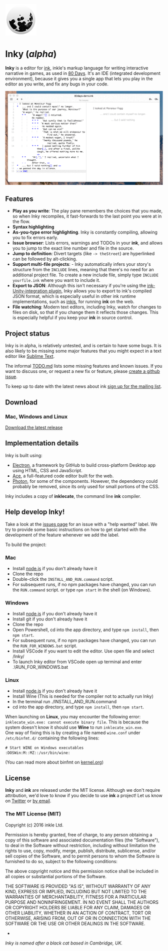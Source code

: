 ![](resources/icon-small.jpg)

# Inky (*alpha*)

**Inky** is a editor for [ink](http://www.inklestudios.com/ink), inkle's markup language for writing interactive narrative in games, as used in [80 Days](http://www.inklestudios.com/80days). It's an IDE (integrated development environment), because it gives you a single app that lets you play in the editor as you write, and fix any bugs in your code.

![](resources/screenshot.gif)

## Features

- **Play as you write**: The play pane remembers the choices that you made, so when Inky recompiles, it fast-forwards to the last point you were at in the flow.
- **Syntax highlighting**
- **As-you-type error highlighting**. Inky is constantly compiling, allowing you to fix errors early.
- **Issue browser**: Lists errors, warnings and TODOs in your **ink**,  and allows you to jump to the exact line number and file in the source.
- **Jump to definition**: Divert targets (like `-> theStreet`) are hyperlinked can be followed by alt-clicking.
- **Support multi-file projects**: - Inky automatically infers your story's structure from the `INCLUDE` lines, meaning that there's no need for an additional project file. To create a new include file, simply type `INCLUDE yourfile.ink` where you want to include it.
- **Export to JSON**: Although this isn't necessary if you're using the [ink-Unity-integration plugin](https://www.assetstore.unity3d.com/en/#!/content/60055), Inky allows you to export to ink's compiled JSON format, which is especially useful in other ink runtime implementations, such as [inkjs](https://github.com/y-lohse/inkjs), for running **ink** on the web.
- **File watching**: Modern text editors, including Inky, watch for changes to files on disk, so that if you change them it reflects those changes. This is especially helpful if you keep your **ink** in source control.

## Project status

Inky is in alpha, is relatively untested, and is certain to have some bugs. It is also likely to be missing some major features that you might expect in a text editor like [Sublime Text](https://www.sublimetext.com/).

The informal [TODO.md](TODO.md) lists some missing features and known issues. If you want to discuss one, or request a new fix or feature, please [create a github issue](http://www.github.com/inkle/inky/issues).

To keep up to date with the latest news about ink [sign up for the mailing list](http://www.inklestudios.com/ink#signup).

## Download

### Mac, Windows and Linux

[Download the latest release](http://www.github.com/inkle/inky/releases/latest)

## Implementation details

Inky is built using:

* [Electron](http://electron.atom.io/), a framework by GitHub to build cross-platform Desktop app using HTML, CSS and JavaScript.
* [Ace](https://ace.c9.io/#nav=about), a full-featured code editor built for the web.
* [Photon](http://photonkit.com/), for some of the components. However, the dependency could probably be removed, since its only used for small portions of the CSS.

Inky includes a copy of **inklecate**, the command line **ink** compiler.

## Help develop Inky!

Take a look at the [issues page](https://github.com/inkle/inky/issues) for an issue with a "help wanted" label. We try to provide some basic instructions on how to get started with the development of the feature whenever we add the label.

To build the project:

### Mac

* Install [node.js](https://nodejs.org/en/) if you don't already have it
* Clone the repo
* Double-click the `INSTALL_AND_RUN.command` script.
* For subsequent runs, if no npm packages have changed, you can run the `RUN.command` script. or type `npm start` in the shell (on Windows).

### Windows

* Install [node.js](https://nodejs.org/en/) if you don't already have it
* Install git if you don't already have it
* Clone the repo
* Open Powershell, cd into the app directory, and type `npm install`, then `npm start`.
* For subsequent runs, if no npm packages have changed, you can run the `RUN_FOR_WINDOWS.bat` script.
* Install VSCode if you want to edit the editor. Use open file and select /Inky/
* To launch Inky editor from VSCode open up terminal and enter .\RUN_FOR_WINDOWS.bat

### Linux
* Install [node.js](https://nodejs.org/en/) if you don't already have it
* Install Wine (This is needed for the compiler not to actually run Inky)
* In the terminal run ./INSTALL_AND_RUN.command
* cd into the app directory, and type `npm install`, then `npm start`.

When launching on **Linux**, you may encounter the following error: `inklecate_win.exe: cannot execute binary file`. This is because the system doesn't know it should use **Wine** to run `inklecate_win.exe`.  
One way of fixing this is by creating a file named `wine.conf` under `/etc/binfmt.d/` containing the following lines:
```
# Start WINE on Windows executables
:DOSWin:M::MZ::/usr/bin/wine:
```
(You can read more about binfmt on [kernel.org](https://www.kernel.org/doc/Documentation/binfmt_misc.txt))

## License

**Inky** and **ink** are released under the MIT license. Although we don't require attribution, we'd love to know if you decide to use **ink** a project! Let us know on [Twitter](http://www.twitter.com/inkleStudios) or [by email](mailto:info@inklestudios.com).

### The MIT License (MIT)
Copyright (c) 2016 inkle Ltd.

Permission is hereby granted, free of charge, to any person obtaining a copy of this software and associated documentation files (the "Software"), to deal in the Software without restriction, including without limitation the rights to use, copy, modify, merge, publish, distribute, sublicense, and/or sell copies of the Software, and to permit persons to whom the Software is furnished to do so, subject to the following conditions:

The above copyright notice and this permission notice shall be included in all copies or substantial portions of the Software.

THE SOFTWARE IS PROVIDED "AS IS", WITHOUT WARRANTY OF ANY KIND, EXPRESS OR IMPLIED, INCLUDING BUT NOT LIMITED TO THE WARRANTIES OF MERCHANTABILITY, FITNESS FOR A PARTICULAR PURPOSE AND NONINFRINGEMENT. IN NO EVENT SHALL THE AUTHORS OR COPYRIGHT HOLDERS BE LIABLE FOR ANY CLAIM, DAMAGES OR OTHER LIABILITY, WHETHER IN AN ACTION OF CONTRACT, TORT OR OTHERWISE, ARISING FROM, OUT OF OR IN CONNECTION WITH THE SOFTWARE OR THE USE OR OTHER DEALINGS IN THE SOFTWARE.

-

*Inky is named after a black cat based in Cambridge, UK.*
